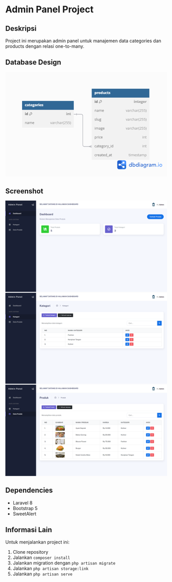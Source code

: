 # Admin Panel Project

## Deskripsi
Project ini merupakan admin panel untuk manajemen data categories dan products dengan relasi one-to-many.

## Database Design
![Design Tabel](public/img/skema-tabel.png)

## Screenshot
![Screenshot Halaman Dashboard](public/img/ss1.png)
![Screenshot Halaman Kategori](public/img/ss2.png)
![Screenshot Halaman Produk](public/img/ss3.png)

## Dependencies
- Laravel 8
- Bootstrap 5
- SweetAlert

## Informasi Lain
Untuk menjalankan project ini:
1. Clone repository
2. Jalankan `composer install`
3. Jalankan migration dengan `php artisan migrate`
4. Jalankan `php artisan storage:link`
5. Jalankan `php artisan serve`
